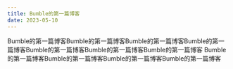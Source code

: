 ```yaml
---
title: Bumble的第一篇博客
date: 2023-05-10
---
```

Bumble的第一篇博客Bumble的第一篇博客Bumble的第一篇博客Bumble的第一篇博客Bumble的第一篇博客Bumble的第一篇博客Bumble的第一篇博客
Bumble的第一篇博客Bumble的第一篇博客Bumble的第一篇博客Bumble的第一篇博客
